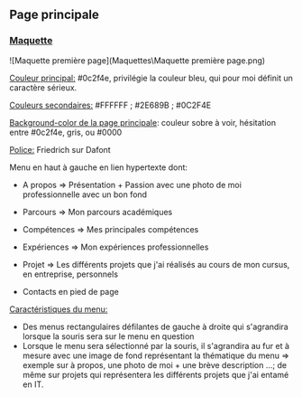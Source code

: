 ## Page principale

### <u>Maquette</u>



![Maquette première page](Maquettes\Maquette première page.png)

<u>Couleur principal:</u> #0c2f4e, privilégie la couleur bleu, qui pour moi définit un caractère sérieux.

<u>Couleurs secondaires:</u> #FFFFFF ; #2E689B ; #0C2F4E

<u>Background-color de la page principale</u>: couleur sobre à voir, hésitation entre #0c2f4e, gris, ou #0000

<u>Police:</u> Friedrich sur Dafont

Menu en haut à gauche en lien hypertexte dont:

- A propos => Présentation + Passion avec une photo de moi professionnelle avec un bon fond
- Parcours => Mon parcours académiques
- Compétences => Mes principales compétences
- Expériences => Mon expériences professionnelles
- Projet => Les différents projets que j'ai réalisés au cours de mon cursus, en entreprise, personnels

- Contacts en pied de page

<u>Caractéristiques du menu:</u>

- Des menus rectangulaires défilantes de gauche à droite qui s'agrandira lorsque la souris sera sur le menu en question
- Lorsque le menu sera sélectionné par la souris, il s'agrandira au fur et à mesure avec une image de fond représentant la thématique du menu => exemple sur à propos, une photo de moi + une brève description ...; de même sur projets qui représentera les différents projets que j'ai entamé en IT.
